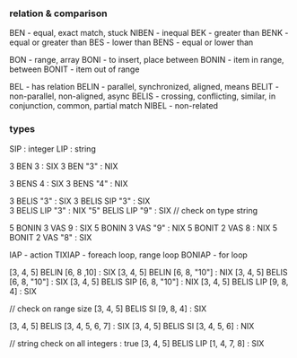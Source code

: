 ### relation & comparison
BEN - equal, exact match, stuck
NIBEN - inequal
BEK - greater than
BENK - equal or greater than
BES - lower than
BENS - equal or lower than

BON - range, array
BONI - to insert, place between
BONIN - item in range, between
BONIT - item out of range

BEL - has relation
BELIN - parallel, synchronized, aligned, means
BELIT - non-parallel, non-aligned, async
BELIS - crossing, conflicting, similar, in conjunction, common, partial match
NIBEL - non-related


### types

SIP : integer
LIP : string

3 BEN 3 : SIX
3 BEN "3" : NIX

3 BENS 4 : SIX
3 BENS "4" : NIX

3 BELIS "3" : SIX
3 BELIS SIP "3" : SIX  
3 BELIS LIP "3" : NIX
"5" BELIS LIP "9" : SIX // check on type string

5 BONIN 3 VAS 9 : SIX
5 BONIN 3 VAS "9" : NIX
5 BONIT 2 VAS 8 : NIX
5 BONIT 2 VAS "8" : SIX

IAP - action
TIXIAP - foreach loop, range loop
BONIAP - for loop

[3, 4, 5] BELIN [6, 8 ,10] : SIX
[3, 4, 5] BELIN [6, 8, "10"] : NIX
[3, 4, 5] BELIS [6, 8, "10"] : SIX
[3, 4, 5] BELIS SIP [6, 8, "10"] : NIX
[3, 4, 5] BELIS LIP [9, 8, 4] : SIX


// check on range size
[3, 4, 5] BELIS SI [9, 8, 4] : SIX

[3, 4, 5] BELIS [3, 4, 5, 6, 7] : SIX
[3, 4, 5] BELIS SI [3, 4, 5, 6] : NIX

// string check on all integers : true
[3, 4, 5] BELIS LIP [1, 4, 7, 8] : SIX